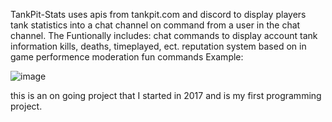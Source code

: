 TankPit-Stats uses apis from tankpit.com and discord to display players tank statistics into a chat channel on command from a user in the chat channel.
The Funtionally includes: 
chat commands to display account tank information kills, deaths, timeplayed, ect.
reputation system based on in game performence
moderation
fun commands
Example:

![image](https://user-images.githubusercontent.com/25750662/131924683-84c76020-8ed8-4529-a619-67c3338873f9.png)

this is an on going project that I started in 2017 and is my first programming project. 
